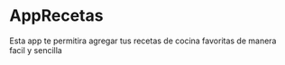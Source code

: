 # AppRecetas
Esta app te permitira agregar tus recetas de cocina favoritas de manera facil y sencilla 
